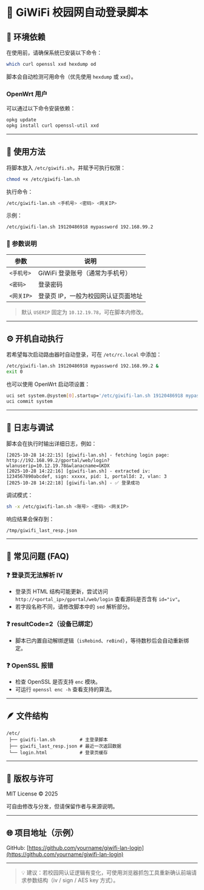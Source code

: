 # 📘 GiWiFi 校园网自动登录脚本

## 🧰 环境依赖

在使用前，请确保系统已安装以下命令：

```bash
which curl openssl xxd hexdump od
```

脚本会自动检测可用命令（优先使用 `hexdump` 或 `xxd`）。

### OpenWrt 用户

可以通过以下命令安装依赖：

```bash
opkg update
opkg install curl openssl-util xxd
```

---

## 🚀 使用方法

将脚本放入 `/etc/giwifi.sh`，并赋予可执行权限：

```bash
chmod +x /etc/giwifi-lan.sh
```

执行命令：

```bash
/etc/giwifi-lan.sh <手机号> <密码> <网关IP>
```

示例：

```bash
/etc/giwifi-lan.sh 19120486918 mypassword 192.168.99.2
```

### 🧠 参数说明

| 参数       | 说明                  |
| -------- | ------------------- |
| `<手机号>`  | GiWiFi 登录账号（通常为手机号） |
| `<密码>`   | 登录密码                |
| `<网关IP>` | 登录页 IP，一般为校园网认证页面地址 |

> 默认 `USERIP` 固定为 `10.12.19.78`，可在脚本内修改。

---

## ⚙️ 开机自动执行

若希望每次启动路由器时自动登录，可在 `/etc/rc.local` 中添加：

```bash
/etc/giwifi-lan.sh 19120486918 mypassword 192.168.99.2 &
exit 0
```

也可以使用 OpenWrt 启动项设置：

```bash
uci set system.@system[0].startup='/etc/giwifi-lan.sh 19120486918 mypassword 192.168.99.2 &'
uci commit system
```

---

## 🧩 日志与调试

脚本会在执行时输出详细日志，例如：

```
[2025-10-28 14:22:15] [giwifi-lan.sh] - fetching login page: http://192.168.99.2/gportal/web/login?wlanuserip=10.12.19.78&wlanacname=GKDX
[2025-10-28 14:22:16] [giwifi-lan.sh] - extracted iv: 1234567890abcdef, sign: xxxxx, pid: 1, portalId: 2, vlan: 3
[2025-10-28 14:22:18] [giwifi-lan.sh] - ✅ 登录成功
```

调试模式：

```bash
sh -x /etc/giwifi-lan.sh <账号> <密码> <网关IP>
```

响应结果会保存到：

```
/tmp/giwifi_last_resp.json
```

---

## 🧠 常见问题 (FAQ)

### ❓ 登录页无法解析 IV

* 登录页 HTML 结构可能更新，尝试访问 `http://<portal_ip>/gportal/web/login` 查看源码是否含有 `id="iv"`。
* 若字段名称不同，请修改脚本中的 `sed` 解析部分。

### ❓ resultCode=2（设备已绑定）

* 脚本已内置自动解绑逻辑（`isRebind`、`reBind`），等待数秒后会自动重新绑定。

### ❓ OpenSSL 报错

* 检查 OpenSSL 是否支持 `enc` 模块。
* 可运行 `openssl enc -h` 查看支持的算法。

---

## 🪶 文件结构

```
/etc/
 ├── giwifi-lan.sh         # 主登录脚本
 ├── giwifi_last_resp.json # 最近一次返回数据
 └── login.html            # 登录页缓存
```

---

## 🧾 版权与许可

MIT License  © 2025  <Your Name>

可自由修改与分发，但请保留作者与来源说明。

---

## 🌐 项目地址（示例）

GitHub: [https://github.com/yourname/giwifi-lan-login](https://github.com/yourname/giwifi-lan-login)

---

> 💡 建议：若校园网认证逻辑有变化，可使用浏览器抓包工具重新确认前端请求参数结构（iv / sign / AES key 方式）。
